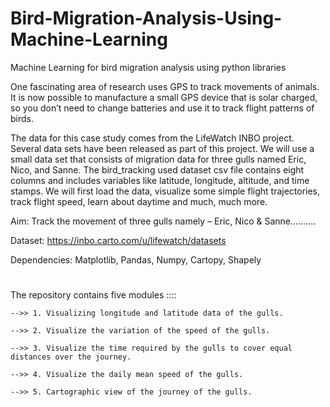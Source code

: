 # Bird-Migration-Analysis-Using-Machine-Learning

Machine Learning for bird migration analysis using python libraries

One fascinating area of research uses GPS to track movements of animals. It is now possible to manufacture a small GPS device that is solar charged, so you don’t need to change batteries and use it to track flight patterns of birds.

The data for this case study comes from the LifeWatch INBO project. Several data sets have been released as part of this project. We will use a small data set that consists of migration data for three gulls named Eric, Nico, and Sanne. The bird_tracking used dataset csv file contains eight columns and includes variables like latitude, longitude, altitude, and time stamps. We will first load the data, visualize some simple flight trajectories, track flight speed, learn about daytime and much, much more.

Aim: Track the movement of three gulls namely – Eric, Nico & Sanne..........

Dataset: https://inbo.carto.com/u/lifewatch/datasets

Dependencies: Matplotlib, Pandas, Numpy, Cartopy, Shapely

#

The repository contains five modules ::::

    -->> 1. Visualizing longitude and latitude data of the gulls.
    
    -->> 2. Visualize the variation of the speed of the gulls.
    
    -->> 3. Visualize the time required by the gulls to cover equal distances over the journey.
    
    -->> 4. Visualize the daily mean speed of the gulls.
    
    -->> 5. Cartographic view of the journey of the gulls.

#
